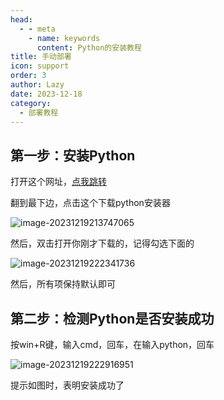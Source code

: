 ```yaml
---
head:
  - - meta
    - name: keywords
      content: Python的安装教程
title: 手动部署
icon: support
order: 3
author: Lazy
date: 2023-12-18
category:
  - 部署教程
---
```


## 第一步：安装Python

打开这个网址，[点我跳转](https://www.python.org/downloads/release/python-3109/)

翻到最下边，点击这个下载python安装器

![image-20231219213747065](https://cos.thelazy.cn/pictures/qchatgpt%E6%89%8B%E5%8A%A8%E9%83%A8%E7%BD%B2202312192137143.png)

然后，双击打开你刚才下载的，记得勾选下面的

![image-20231219222341736](https://cos.thelazy.cn/pictures/qchatgpt%E6%89%8B%E5%8A%A8%E9%83%A8%E7%BD%B2202312192223809.png)

然后，所有项保持默认即可

## 第二步：检测Python是否安装成功

按win+R键，输入cmd，回车，在输入python，回车

![image-20231219222916951](https://cos.thelazy.cn/pictures/qchatgpt%E6%89%8B%E5%8A%A8%E9%83%A8%E7%BD%B2202312192229984.png)

提示如图时，表明安装成功了